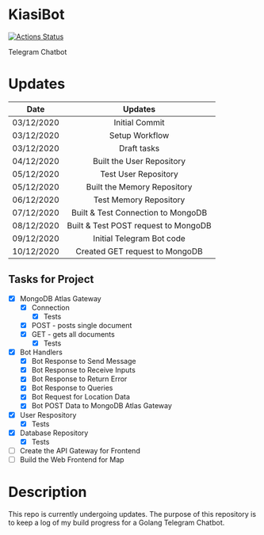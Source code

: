 # KiasiBot

[![Actions Status](https://github.com/gabrielleeyj/KiasiBot/workflows/Test%20Go/badge.svg)](https://github.com/gabrielleeyj/KiasiBot/actions)

Telegram Chatbot

# Updates

| Date       |               Updates                |
| ---------- | :----------------------------------: |
| 03/12/2020 |            Initial Commit            |
| 03/12/2020 |            Setup Workflow            |
| 03/12/2020 |             Draft tasks              |
| 04/12/2020 |      Built the User Repository       |
| 05/12/2020 |         Test User Repository         |
| 05/12/2020 |     Built the Memory Repository      |
| 06/12/2020 |        Test Memory Repository        |
| 07/12/2020 |  Built & Test Connection to MongoDB  |
| 08/12/2020 | Built & Test POST request to MongoDB |
| 09/12/2020 |      Initial Telegram Bot code       |
| 10/12/2020 |    Created GET request to MongoDB    |

## Tasks for Project

- [x] MongoDB Atlas Gateway
  - [x] Connection
    - [x] Tests
  - [x] POST - posts single document
  - [x] GET - gets all documents
    - [x] Tests
- [x] Bot Handlers
  - [x] Bot Response to Send Message
  - [x] Bot Response to Receive Inputs
  - [x] Bot Response to Return Error
  - [x] Bot Response to Queries
  - [x] Bot Request for Location Data
  - [x] Bot POST Data to MongoDB Atlas Gateway
- [x] User Respository
  - [x] Tests
- [x] Database Repository
  - [x] Tests
- [ ] Create the API Gateway for Frontend
- [ ] Build the Web Frontend for Map

# Description

This repo is currently undergoing updates. The purpose of this repository is to keep a log of my build progress for a Golang Telegram Chatbot.
